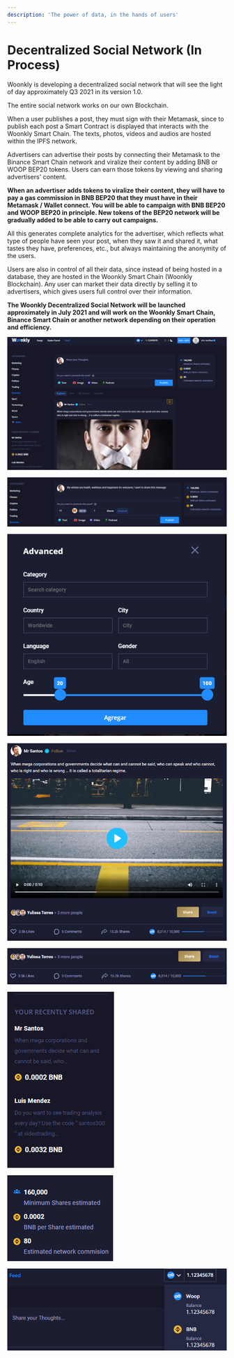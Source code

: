 ```yaml
---
description: 'The power of data, in the hands of users'
---
```


# Decentralized Social Network \(In Process\)

Woonkly is developing a decentralized social network that will see the light of day approximately Q3 2021 in its version 1.0.

The entire social network works on our own Blockchain.

When a user publishes a post, they must sign with their Metamask, since to publish each post a Smart Contract is displayed that interacts with the Woonkly Smart Chain. The texts, photos, videos and audios are hosted within the IPFS network.

Advertisers can advertise their posts by connecting their Metamask to the Binance Smart Chain network and viralize their content by adding BNB or WOOP BEP20 tokens. Users can earn those tokens by viewing and sharing advertisers' content.  


**When an advertiser adds tokens to viralize their content, they will have to pay a gas commission in BNB BEP20 that they must have in their Metamask / Wallet connect. You will be able to campaign with BNB BEP20 and WOOP BEP20 in principle. New tokens of the BEP20 network will be gradually added to be able to carry out campaigns.**  


All this generates complete analytics for the advertiser, which reflects what type of people have seen your post, when they saw it and shared it, what tastes they have, preferences, etc., but always maintaining the anonymity of the users.

Users are also in control of all their data, since instead of being hosted in a database, they are hosted in the Woonkly Smart Chain \(Woonkly Blockchain\). Any user can market their data directly by selling it to advertisers, which gives users full control over their information.

**The Woonkly Decentralized Social Network will be launched approximately in July 2021 and will work on the Woonkly Smart Chain, Binance Smart Chain or another network depending on their operation and efficiency.**  


![Vision of the main screen of the Woonkly Decentralized Social Network](.gitbook/assets/feed1.png)

![](.gitbook/assets/feed2.png)

![](.gitbook/assets/feed3.png)

![](.gitbook/assets/feed4.png)

![](.gitbook/assets/feed5.png)

![](.gitbook/assets/feed6.png)

![](.gitbook/assets/feed7.png)

![](.gitbook/assets/feed8.png)

